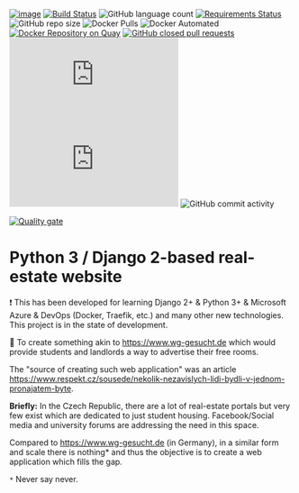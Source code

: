 [![image](https://img.shields.io/github/license/dmpe/django-wohn)](https://github.com/dmpe/django-wohn/LICENSE)
[![Build Status](https://johnmalc.visualstudio.com/DJango-Wohn/_apis/build/status/dmpe.django-wohn?branchName=master)](https://johnmalc.visualstudio.com/DJango-Wohn/_build/latest?definitionId=7&branchName=master)
![GitHub language count](https://img.shields.io/github/languages/count/dmpe/django-wohn)
[![Requirements Status](https://requires.io/github/dmpe/django-wohn/requirements.svg?branch=master)](https://requires.io/github/dmpe/django-wohn/requirements/?branch=master)
![GitHub repo size](https://img.shields.io/github/repo-size/dmpe/django-wohn)
![Docker Pulls](https://img.shields.io/docker/pulls/f789gh/django-wohn)
![Docker Automated](https://img.shields.io/docker/automated/f789gh/django-wohn)
[![Docker Repository on Quay](https://quay.io/repository/dmpe/django-wohn-frontend/status "Docker Repository on Quay")](https://quay.io/repository/dmpe/django-wohn-frontend)
[![GitHub closed pull requests](https://img.shields.io/github/issues-pr-closed-raw/dmpe/django-wohn)](https://github.com/dmpe/django-wohn/pulls?q=is%3Apr+is%3Aclosed)
[![HSTS Domain](https://img.shields.io/hsts/preload/monitor.melive.xyz)](https://dev.ssllabs.com/ssltest/analyze.html?d=monitor.melive.xyz&hideResults=on)
![Mozilla HTTP Observatory Grade](https://img.shields.io/mozilla-observatory/grade-score/monitor.melive.xyz?publish)
![GitHub commit activity](https://img.shields.io/github/commit-activity/w/dmpe/django-wohn)

[![Quality gate](https://sonarcloud.io/api/project_badges/quality_gate?project=dmpe_django-wohn)](https://sonarcloud.io/dashboard?id=dmpe_django-wohn)

# Python 3 / Django 2-based real-estate website

:heavy_exclamation_mark: This has been developed for learning Django 2+ & Python 3+ & Microsoft Azure & DevOps (Docker, Traefik, etc.) and many other new technologies.
This project is in the state of development.

:triangular_flag_on_post: To create something akin to <https://www.wg-gesucht.de> which would provide students and landlords a way to advertise their free rooms.

The "source of creating such web application" was an article <https://www.respekt.cz/sousede/nekolik-nezavislych-lidi-bydli-v-jednom-pronajatem-byte>.

**Briefly:** In the Czech Republic, there are a lot of real-estate portals but very few exist which are dedicated to just student housing.
Facebook/Social media and university forums are addressing the need in this space.

Compared to <https://www.wg-gesucht.de> (in Germany), in a similar form and scale there is nothing* and thus the objective is to create a web application which fills the gap.

`*` Never say never.
